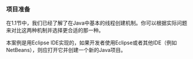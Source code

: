 ### 项目准备

在1.1节中，我们已经了解了在Java中基本的线程创建机制。你可以根据实际问题来对比这两种机制并选择更合适的那一种。

本案例是用Eclipse IDE实现的，如果开发者使用Eclipse或者其他IDE（例如NetBeans），则应打开它并创建一个新的Java项目。

